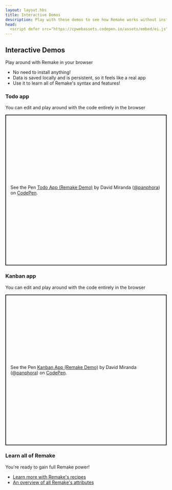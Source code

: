 ```yaml
---
layout: layout.hbs
title: Interactive Demos
description: Play with these demos to see how Remake works without installing anything!
head:
  <script defer src="https://cpwebassets.codepen.io/assets/embed/ei.js"></script>
---
```


## Interactive Demos

Play around with Remake in your browser

- No need to install anything!
- Data is saved locally and is persistent, so it feels like a real app
- Use it to learn all of Remake's syntax and features!

### Todo app

You can edit and play around with the code entirely in the browser

<p class="codepen" data-height="470" data-theme-id="39612" data-default-tab="html,result" data-user="panphora" data-slug-hash="rNMVYZz" data-editable="true" style="height: 470px; box-sizing: border-box; display: flex; align-items: center; justify-content: center; border: 2px solid; margin: 1em 0; padding: 1em;" data-pen-title="Todo App (Remake Demo)">
  <span>See the Pen <a href="https://codepen.io/panphora/pen/rNMVYZz">
  Todo App (Remake Demo)</a> by David Miranda (<a href="https://codepen.io/panphora">@panphora</a>)
  on <a href="https://codepen.io">CodePen</a>.</span>
</p>

### Kanban app

You can edit and play around with the code entirely in the browser

<p class="codepen" data-height="470" data-theme-id="39612" data-default-tab="html,result" data-user="panphora" data-slug-hash="ZEpGXZG" data-editable="true" style="height: 470px; box-sizing: border-box; display: flex; align-items: center; justify-content: center; border: 2px solid; margin: 1em 0; padding: 1em;" data-pen-title="Kanban App (Remake Demo)">
  <span>See the Pen <a href="https://codepen.io/panphora/pen/ZEpGXZG">
  Kanban App (Remake Demo)</a> by David Miranda (<a href="https://codepen.io/panphora">@panphora</a>)
  on <a href="https://codepen.io">CodePen</a>.</span>
</p>

### Learn all of Remake

You're ready to gain full Remake power! 

- [Learn more with Remake's recipes](https://recipes.remaketheweb.com/)
- [An overview of all Remake's attributes](/attributes-overview/)


